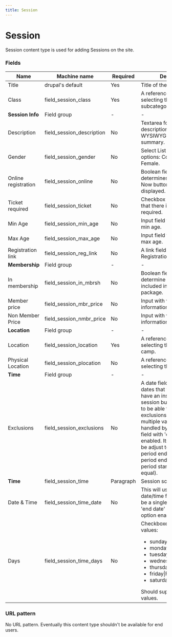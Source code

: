 ```yaml
---
title: Session
---
```


# Session
Session content type is used for adding Sessions on the site.

### Fields
| Name  | Machine name | Required | Description |
| ------------- | ------------- | ------------- | ------------- |
| Title  | drupal's default  | Yes | Title of the session item. |
| Class  | field\_session_class  | Yes | A reference field for selecting the program subcategory. |
| **Session Info** | Field group |-|-|
| Description | field\_session_description | No | Textarea for the description/body with WYSIWYG, without summary. |
| Gender | field\_session_gender  | No | Select List with Gender options: Coed, Male, Female. |
| Online registration | field\_session\_online  | No | Boolean field that determines if the Register Now button/link gets displayed. |
| Ticket required | field\_session\_ticket  | No | Checkbox field to indicate that there is a ticket required. |
| Min Age | field\_session\_min_age  | No | Input field for adding the min age. |
| Max Age | field\_session\_max_age  | No | Input field for adding the max age. |
| Registration link | field\_session\_reg_link  | No | A link field with the Registration link Value. |
| **Membership** | Field group |-|-|
| In membership | field\_session\_in_mbrsh  | No | Boolean field that helps determine if the session is included into membership package. |
| Member price | field\_session\_mbr_price  | No | Input with with the price information for members. |
| Non Member Price | field\_session\_nmbr_price  | No | Input with with the price information for members. |
| **Location** | Field group |-|-|
| Location  | field\_session\_location  | Yes | A reference field for selecting the branch or camp. |
| Physical Location | field\_session\_plocation  | No | A reference field for selecting the facility. |
| **Time** | Field group |-|-|
| Exclusions | field\_session_exclusions | No | A date field that identifies dates that would normally have an instance of the session but won’t. Needs to be able to have multiple exclusions. Supports multiple values. Should be handled by a single date field with 'end date' option enabled. Its widget should be adjust to not to show period end date, but show period end time (to keep period start/end date equal). |
| **Time** | field\_session_time | Paragraph | Session schedule. |
| Date & Time  | field\_session\_time_date  | No | This will use Drupal date/time fields & should be a single date field with 'end date' and 'end time' option enabled. |
| Days  | field\_session\_time_days  | No | Checkboxes with following values: <ul><li>sunday\|Sunday</li><li>monday\|Monday</li><li>tuesday\|Tuesday</li><li>wednesday\|Wednesday</li><li>thursday\|Thursday</li><li>friday\|Friday</li><li>saturday\|Saturday</li></ul> Should support multiple values. |

### URL pattern
No URL pattern. Eventually this content type shouldn't be available for end users.
